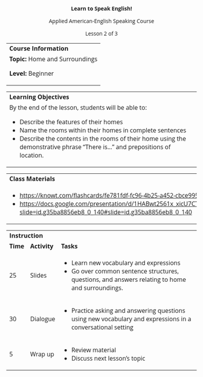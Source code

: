 
<style>
body {
  font-family: 'Open Sans', sans-serif;
}
.markdown-body table {
  display: table;
}
</style>
<p style="text-align: center">
<strong>Learn to Speak English!</strong>
</p>
<p style="text-align: center">
Applied American-English Speaking Course
</p>
<p style="text-align: center">
Lesson 2 of 3
</p>

<table>
  <tr>
   <td><strong>Course Information</strong>
   </td>
  </tr>
  <tr>
   <td><strong>Topic: </strong>Home and Surroundings
<p>
<strong>Level: </strong>Beginner
   </td>
  </tr>
</table>



<table>
  <tr>
   <td><strong>Learning Objectives</strong>
   </td>
  </tr>
  <tr>
   <td>By the end of the lesson, students will be able to:
<ul>

<li>Describe the features of their homes</li>

<li>Name the rooms within their homes in complete sentences</li>

<li>Describe the contents in the rooms of their home using the demonstrative phrase “There is…” and prepositions of location.</li>
</ul>
   </td>
  </tr>
</table>



<table>
  <tr>
   <td><strong>Class Materials</strong>
   </td>
  </tr>
  <tr>
   <td>
<ul>

<li><a href="https://knowt.com/flashcards/fe781fdf-fc96-4b25-a452-cbce99533ade?isNew=true">https://knowt.com/flashcards/fe781fdf-fc96-4b25-a452-cbce99533ade?isNew=true</a> </li>

<li><a href="https://docs.google.com/presentation/d/1HABwt2561x_xicU7CTw_og6KbximIu4LAjSBc7JY1U4/edit?slide=id.g35ba8856eb8_0_140#slide=id.g35ba8856eb8_0_140">https://docs.google.com/presentation/d/1HABwt2561x_xicU7CTw_og6KbximIu4LAjSBc7JY1U4/edit?slide=id.g35ba8856eb8_0_140#slide=id.g35ba8856eb8_0_140</a> </li>
</ul>
   </td>
  </tr>
</table>



<table>
  <tr>
   <td colspan="3" ><strong>Instruction</strong>
   </td>
  </tr>
  <tr>
   <td><strong>Time</strong>
   </td>
   <td><strong>Activity</strong>
   </td>
   <td><strong>Tasks</strong>
   </td>
  </tr>
  <tr>
   <td>25
   </td>
   <td>Slides
   </td>
   <td>
<ul>

<li>Learn new vocabulary and expressions</li>

<li>Go over common sentence structures, questions, and answers relating to home and surroundings.</li>
</ul>
   </td>
  </tr>
  <tr>
   <td>30
   </td>
   <td>Dialogue
   </td>
   <td>
<ul>

<li>Practice asking and answering questions using new vocabulary and expressions in a conversational setting</li>
</ul>
   </td>
  </tr>
  <tr>
   <td>5
   </td>
   <td>Wrap up
   </td>
   <td>
<ul>

<li>Review material</li>

<li>Discuss next lesson’s topic</li>
</ul>
   </td>
  </tr>
</table>

